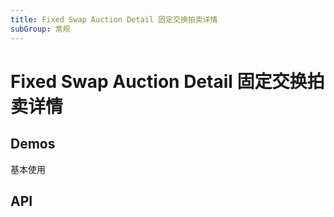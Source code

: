 ```yaml
---
title: Fixed Swap Auction Detail 固定交换拍卖详情
subGroup: 常规
---
```


# Fixed Swap Auction Detail 固定交换拍卖详情

## Demos

基本使用
<Demo src="../../../components/fixed-swap-auction-detail/demos/basic.tsx" />

## API

<TsInfo src="@bouncefinance/ui/index.d.ts" name="FixedSwapAuctionDetailProps" />
